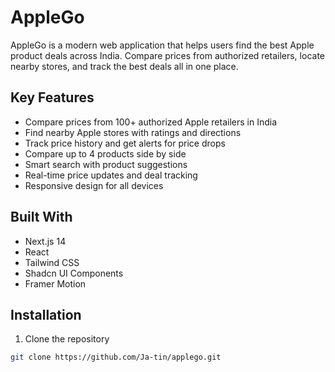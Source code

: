 # AppleGo

AppleGo is a modern web application that helps users find the best Apple product deals across India. Compare prices from authorized retailers, locate nearby stores, and track the best deals all in one place.

## Key Features

- Compare prices from 100+ authorized Apple retailers in India
- Find nearby Apple stores with ratings and directions
- Track price history and get alerts for price drops
- Compare up to 4 products side by side
- Smart search with product suggestions
- Real-time price updates and deal tracking
- Responsive design for all devices

## Built With

- Next.js 14
- React
- Tailwind CSS
- Shadcn UI Components
- Framer Motion

## Installation

1. Clone the repository
```bash
git clone https://github.com/Ja-tin/applego.git
